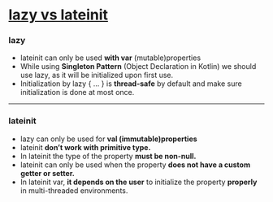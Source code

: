 # [lazy vs lateinit](https://medium.com/@waqarul/kotlin-lateinit-vs-lazy-properties-bc8ce42ea0a0)
### lazy
* lateinit can only be used **with var** (mutable)properties
* While using **Singleton Pattern** (Object Declaration in Kotlin) we should use lazy, as it will be initialized upon first use.
* Initialization by lazy { … } is **thread-safe** by default and make sure initialization is done at most once.
---
### lateinit
* lazy can only be used for **val (immutable)properties**
* lateinit **don’t work with primitive type.**
* In lateinit the type of the property **must be non-null.**
* lateinit can only be used when the property **does not have a custom getter or setter.**
* In lateinit var, **it depends on the user** to initialize the property **properly** in multi-threaded environments. 
